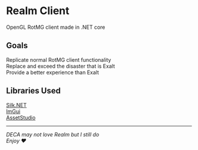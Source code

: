 # Realm Client
OpenGL RotMG client made in .NET core  

## Goals
Replicate normal RotMG client functionality  
Replace and exceed the disaster that is Exalt  
Provide a better experience than Exalt  

## Libraries Used
[Silk.NET](https://github.com/dotnet/Silk.NET)  
[ImGui](https://github.com/ocornut/imgui)  
[AssetStudio](https://github.com/Perfare/AssetStudio)  

---

_DECA may not love Realm but I still do_  
_Enjoy ♥_  

